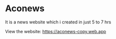 # Aconews

It is a news website which i created in just 5 to 7 hrs

View the website: https://aconews-copy.web.app
